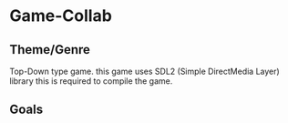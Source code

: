 # Game-Collab

## Theme/Genre

Top-Down type game. this game uses SDL2 (Simple DirectMedia Layer) library this is required to compile the game.

## Goals


